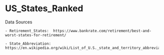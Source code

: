 # US_States_Ranked

Data Sources

	- Retirement_States:  https://www.bankrate.com/retirement/best-and-worst-states-for-retirement/

	- State_Abbreviation:  https://en.wikipedia.org/wiki/List_of_U.S._state_and_territory_abbreviations

